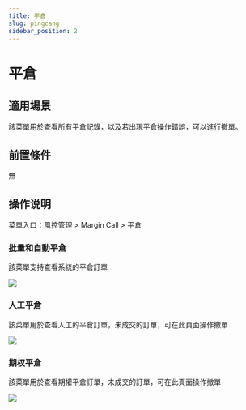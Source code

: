```yaml
---
title: 平倉
slug: pingcang
sidebar_position: 2
---
```



# 平倉

## 適用場景

該菜單用於查看所有平倉記錄，以及若出現平倉操作錯誤，可以進行撤單。

## 前置條件

無

## 操作说明

菜單入口：風控管理 &gt; Margin Call &gt;  平倉

### 批量和自動平倉

該菜單支持查看系統的平倉訂單

<img src="/assets/HM5pbx0uEoLNYaxMFPDcb9q3nje.png" src-width="3172" src-height="876" align="center"/>

### 人工平倉

該菜單用於查看人工的平倉訂單，未成交的訂單，可在此頁面操作撤單

<img src="/assets/OEnNb3yg9oe5X4xwkl9ctDqUnRf.png" src-width="3170" src-height="1272" align="center"/>

### 期权平倉

該菜單用於查看期權平倉訂單，未成交的訂單，可在此頁面操作撤單

<img src="/assets/DHrgbh9V4oUNBzxJ3JwckCLSnHe.png" src-width="3168" src-height="1172" align="center"/>

